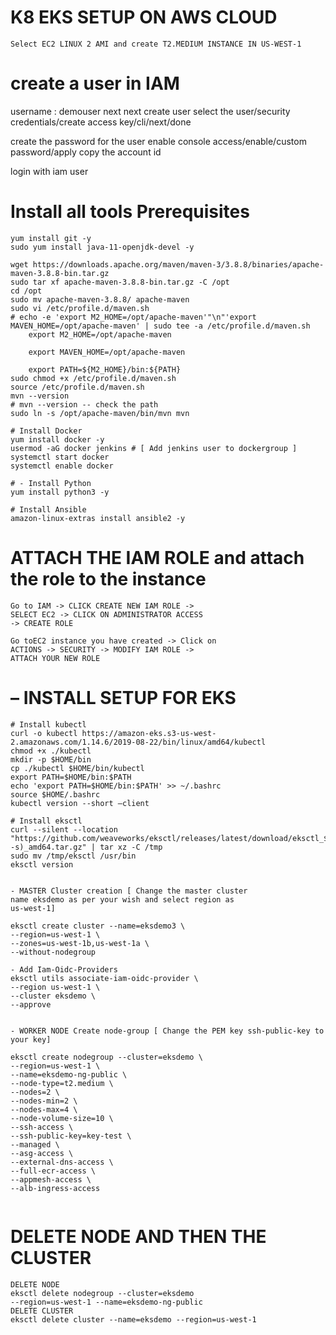 # K8 EKS SETUP ON AWS CLOUD
```Select EC2 LINUX 2 AMI and create T2.MEDIUM INSTANCE IN US-WEST-1```

# create a user in IAM
username : demouser
next
next
create user
select the user/security credentials/create access key/cli/next/done

create the password for the user
enable console access/enable/custom password/apply
copy the account id

login with iam user 

# Install all tools Prerequisites
```
yum install git -y
sudo yum install java-11-openjdk-devel -y

wget https://downloads.apache.org/maven/maven-3/3.8.8/binaries/apache-maven-3.8.8-bin.tar.gz
sudo tar xf apache-maven-3.8.8-bin.tar.gz -C /opt
cd /opt
sudo mv apache-maven-3.8.8/ apache-maven
sudo vi /etc/profile.d/maven.sh
# echo -e 'export M2_HOME=/opt/apache-maven'"\n"'export MAVEN_HOME=/opt/apache-maven' | sudo tee -a /etc/profile.d/maven.sh
    export M2_HOME=/opt/apache-maven

    export MAVEN_HOME=/opt/apache-maven

    export PATH=${M2_HOME}/bin:${PATH}
sudo chmod +x /etc/profile.d/maven.sh
source /etc/profile.d/maven.sh
mvn --version
# mvn --version -- check the path 
sudo ln -s /opt/apache-maven/bin/mvn mvn

# Install Docker
yum install docker -y
usermod -aG docker jenkins # [ Add jenkins user to dockergroup ]
systemctl start docker
systemctl enable docker

# - Install Python
yum install python3 -y

# Install Ansible
amazon-linux-extras install ansible2 -y
```
# ATTACH THE IAM ROLE and attach the role to the instance
```
Go to IAM -> CLICK CREATE NEW IAM ROLE ->
SELECT EC2 -> CLICK ON ADMINISTRATOR ACCESS
-> CREATE ROLE

Go toEC2 instance you have created -> Click on
ACTIONS -> SECURITY -> MODIFY IAM ROLE ->
ATTACH YOUR NEW ROLE
```
# – INSTALL SETUP FOR EKS
```
# Install kubectl
curl -o kubectl https://amazon-eks.s3-us-west-2.amazonaws.com/1.14.6/2019-08-22/bin/linux/amd64/kubectl
chmod +x ./kubectl
mkdir -p $HOME/bin
cp ./kubectl $HOME/bin/kubectl
export PATH=$HOME/bin:$PATH
echo 'export PATH=$HOME/bin:$PATH' >> ~/.bashrc
source $HOME/.bashrc
kubectl version --short –client

# Install eksctl
curl --silent --location "https://github.com/weaveworks/eksctl/releases/latest/download/eksctl_$(uname -s)_amd64.tar.gz" | tar xz -C /tmp
sudo mv /tmp/eksctl /usr/bin
eksctl version


- MASTER Cluster creation [ Change the master cluster
name eksdemo as per your wish and select region as
us-west-1]

eksctl create cluster --name=eksdemo3 \
--region=us-west-1 \
--zones=us-west-1b,us-west-1a \
--without-nodegroup

- Add Iam-Oidc-Providers
eksctl utils associate-iam-oidc-provider \
--region us-west-1 \
--cluster eksdemo \
--approve


- WORKER NODE Create node-group [ Change the PEM key ssh-public-key to your key]

eksctl create nodegroup --cluster=eksdemo \
--region=us-west-1 \
--name=eksdemo-ng-public \
--node-type=t2.medium \
--nodes=2 \
--nodes-min=2 \
--nodes-max=4 \
--node-volume-size=10 \
--ssh-access \
--ssh-public-key=key-test \
--managed \
--asg-access \
--external-dns-access \
--full-ecr-access \
--appmesh-access \
--alb-ingress-access


```
# DELETE NODE AND THEN THE CLUSTER
```
DELETE NODE
eksctl delete nodegroup --cluster=eksdemo
--region=us-west-1 --name=eksdemo-ng-public
DELETE CLUSTER
eksctl delete cluster --name=eksdemo --region=us-west-1
```